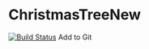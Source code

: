 # ChristmasTreeNew
[![Build Status](https://travis-ci.org/DrDoker/ChristmasTreeNew.svg?branch=master)](https://travis-ci.org/DrDoker/ChristmasTreeNew)
Add to Git
